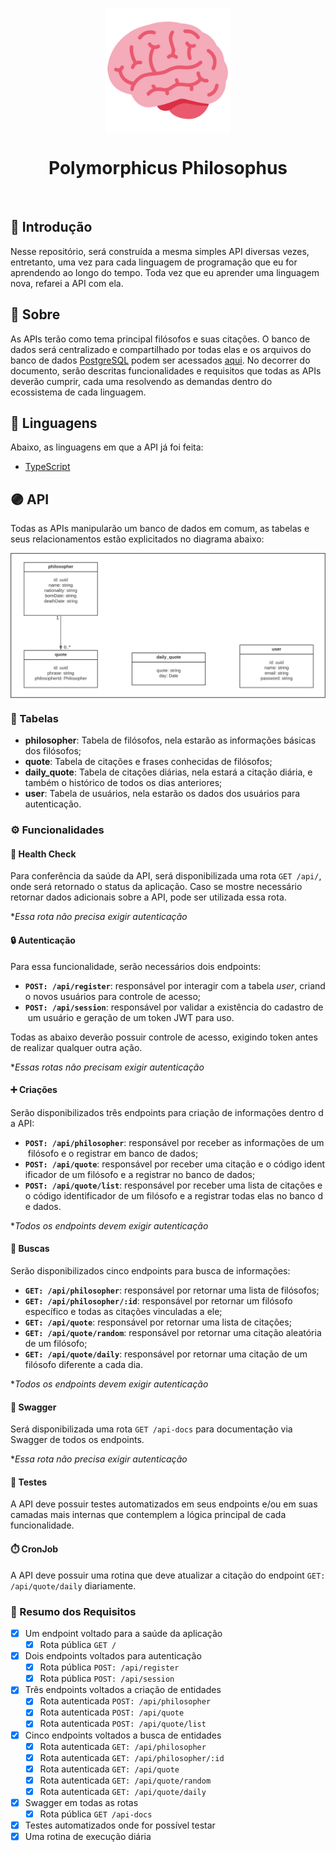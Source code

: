<div id="header">
   <p align="center">
      <img src="/@assets/logo/polymorphicus-philosophus-logo.svg" width="200px" align="center" alt="polymorphicus-philosophus-logo" />
   <h1 align="center">Polymorphicus Philosophus</h1>
   </p>
</div>

<br/>

## :brain: Introdução

Nesse repositório, será construída a mesma simples API diversas vezes, entretanto, uma vez para cada linguagem de programação que eu for aprendendo ao longo do tempo. Toda vez que eu aprender uma linguagem nova, refarei a API com ela.

## :scroll: Sobre

As APIs terão como tema principal filósofos e suas citações. O banco de dados será centralizado e compartilhado por todas elas e os arquivos do banco de dados [PostgreSQL](https://www.postgresql.org/) podem ser acessados [aqui](/database/). No decorrer do documento, serão descritas funcionalidades e requisitos que todas as APIs deverão cumprir, cada uma resolvendo as demandas dentro do ecossistema de cada linguagem.

## :tongue: Linguagens

Abaixo, as linguagens em que a API já foi feita:

- [TypeScript](/source/typescript/)

## :purple_circle: API

Todas as APIs manipularão um banco de dados em comum, as tabelas e seus relacionamentos estão explicitados no diagrama abaixo:

<p align="center">
      <img src="/@assets/docs/uml-database.svg" align="center" alt="uml-database" />
</p>

### :game_die: Tabelas

- **philosopher**: Tabela de filósofos, nela estarão as informações básicas dos filósofos;
- **quote**: Tabela de citações e frases conhecidas de filósofos;
- **daily_quote**: Tabela de citações diárias, nela estará a citação diária, e também o histórico de todos os dias anteriores;
- **user**: Tabela de usuários, nela estarão os dados dos usuários para autenticação.

### :gear: Funcionalidades

#### :purple_heart: Health Check

Para conferência da saúde da API, será disponibilizada uma rota `GET /api/`, onde será retornado o status da aplicação. Caso se mostre necessário retornar dados adicionais sobre a API, pode ser utilizada essa rota.

**Essa rota não precisa exigir autenticação*

#### :lock: Autenticação

Para essa funcionalidade, serão necessários dois endpoints: 

- **`POST: /api/register`**: responsável por interagir com a tabela *user*, criando novos usuários para controle de acesso;
- **`POST: /api/session`**: responsável por validar a existência do cadastro de um usuário e geração de um token JWT para uso.

Todas as abaixo deverão possuir controle de acesso, exigindo token antes de realizar qualquer outra ação. 

**Essas rotas não precisam exigir autenticação*

#### :heavy_plus_sign: Criações

Serão disponibilizados três endpoints para criação de informações dentro da API:

- **`POST: /api/philosopher`**: responsável por receber as informações de um filósofo e o registrar em banco de dados;
- **`POST: /api/quote`**: responsável por receber uma citação e o código identificador de um filósofo e a registrar no banco de dados;
- **`POST: /api/quote/list`**: responsável por receber uma lista de citações e o código identificador de um filósofo e a registrar todas elas no banco de dados.

**Todos os endpoints devem exigir autenticação*

#### :mag_right: Buscas

Serão disponibilizados cinco endpoints para busca de informações:

- **`GET: /api/philosopher`**: responsável por retornar uma lista de filósofos;
- **`GET: /api/philosopher/:id`**: responsável por retornar um filósofo específico e todas as citações vinculadas a ele;
- **`GET: /api/quote`**: responsável por retornar uma lista de citações;
- **`GET: /api/quote/random`**: responsável por retornar uma citação aleatória de um filósofo; 
- **`GET: /api/quote/daily`**: responsável por retornar uma citação de um filósofo diferente a cada dia.

**Todos os endpoints devem exigir autenticação*

#### :page_facing_up: Swagger

Será disponibilizada uma rota `GET /api-docs` para documentação via Swagger de todos os endpoints.

**Essa rota não precisa exigir autenticação*

#### :test_tube: Testes

A API deve possuir testes automatizados em seus endpoints e/ou em suas camadas mais internas que contemplem a lógica principal de cada funcionalidade.

#### :stopwatch: CronJob

A API deve possuir uma rotina que deve atualizar a citação do endpoint `GET: /api/quote/daily` diariamente.

### :bookmark_tabs: Resumo dos Requisitos

- [X] Um endpoint voltado para a saúde da aplicação
  - [X] Rota pública `GET /`
- [X] Dois endpoints voltados para autenticação
  - [X] Rota pública `POST: /api/register`
  - [X] Rota pública `POST: /api/session`
- [X] Três endpoints voltados a criação de entidades
  - [X] Rota autenticada `POST: /api/philosopher`
  - [X] Rota autenticada `POST: /api/quote`
  - [X] Rota autenticada `POST: /api/quote/list`
- [X] Cinco endpoints voltados a busca de entidades
  - [X] Rota autenticada `GET: /api/philosopher`
  - [X] Rota autenticada `GET: /api/philosopher/:id`
  - [X] Rota autenticada `GET: /api/quote`
  - [X] Rota autenticada `GET: /api/quote/random`
  - [X] Rota autenticada `GET: /api/quote/daily`
- [X] Swagger em todas as rotas
  - [X] Rota pública `GET /api-docs`
- [X] Testes automatizados onde for possível testar
- [X] Uma rotina de execução diária
